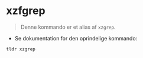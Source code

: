 # xzfgrep

> Denne kommando er et alias af `xzgrep`.

- Se dokumentation for den oprindelige kommando:

`tldr xzgrep`
